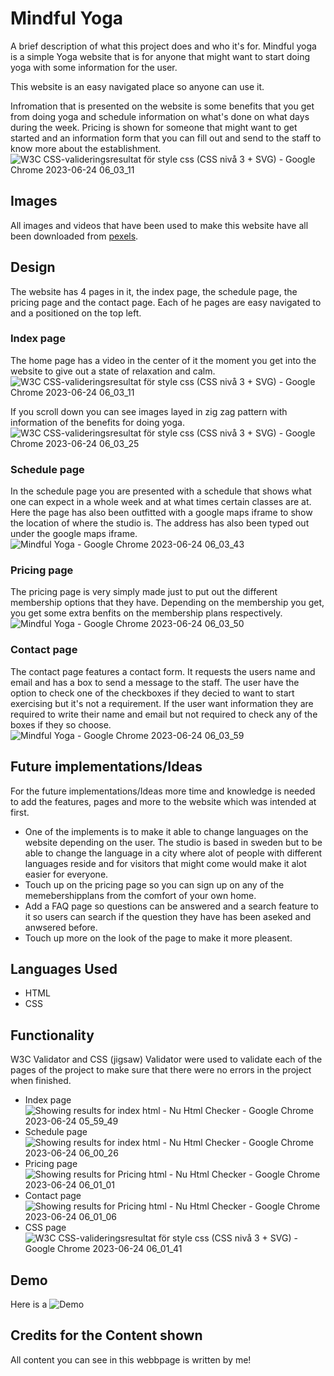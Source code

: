 # Mindful Yoga

A brief description of what this project does and who it's for.
Mindful yoga is a simple Yoga website that is for anyone that might want to start doing yoga with some information for the user. 

This website is an easy navigated place so anyone can use it. 

Infromation that is presented on the website is some benefits that you get from doing yoga and schedule information on what's done on what days during the week. Pricing is shown for someone that might want to get started and an information form that you can fill out and send to the staff to know more about the establishment.
![W3C CSS-valideringsresultat för style css (CSS nivå 3 + SVG) - Google Chrome 2023-06-24 06_03_11](https://github.com/PerparimShabani/Project-1-HTML-CSS/assets/132937791/db47a699-f66b-445f-95dd-4075dd2d577c)

## Images

All images and videos that have been used to make this website have all been downloaded from [pexels](https://www.pexels.com/sv-se/). 

## Design 
The website has 4 pages in it, the index page, the schedule page, the pricing page and the contact page. Each of he pages are easy navigated to and a positioned on the top left.

### Index page 

The home page has a video in the center of it the moment you get into the website to give out a state of relaxation and calm. 
![W3C CSS-valideringsresultat för style css (CSS nivå 3 + SVG) - Google Chrome 2023-06-24 06_03_11](https://github.com/PerparimShabani/Project-1-HTML-CSS/assets/132937791/db47a699-f66b-445f-95dd-4075dd2d577c)


If you scroll down you can see images layed in zig zag pattern with information of the benefits for doing yoga. 
![W3C CSS-valideringsresultat för style css (CSS nivå 3 + SVG) - Google Chrome 2023-06-24 06_03_25](https://github.com/PerparimShabani/Project-1-HTML-CSS/assets/132937791/efb446de-5fe2-400f-ad96-1a21ec0ff7dd)


### Schedule page 
In the schedule page you are presented with a schedule that shows what one can expect in a whole week and at what times certain classes are at.
Here the page has also been outfitted with a google maps iframe to show the location of where the studio is. The address has also been typed out under 
the google maps iframe. 
![Mindful Yoga - Google Chrome 2023-06-24 06_03_43](https://github.com/PerparimShabani/Project-1-HTML-CSS/assets/132937791/c39a8dcc-ef7d-49a3-b67a-b9097065b2ee)


### Pricing page 
The pricing page is very simply made just to put out the different
membership options that they have. Depending on the membership you get, you get some extra benfits on the membership plans respectively. 
![Mindful Yoga - Google Chrome 2023-06-24 06_03_50](https://github.com/PerparimShabani/Project-1-HTML-CSS/assets/132937791/6e751b82-b917-4ef3-836f-4e4dabb69a78)

### Contact page 
The contact page features a contact form. It requests the users name and email and has a box to send a message to the staff.
The user have the option to check one of the checkboxes if they decied to want to start exercising but it's not a requirement. If the user want information they are required to write their name and email but not required to check any of the boxes if they so choose. 
![Mindful Yoga - Google Chrome 2023-06-24 06_03_59](https://github.com/PerparimShabani/Project-1-HTML-CSS/assets/132937791/eaa9498e-fc5c-4c75-be48-e40ebb967ebb)



## Future implementations/Ideas

For the future implementations/Ideas more time and knowledge is needed to add the features, pages and more to the website which was intended at first. 
 * One of the implements is to make it able to change languages on the website depending on the user. The studio is based in sweden but to be able to change the language in a city where alot of people with different languages reside and for visitors that might come would make it alot easier for everyone.
 * Touch up on the pricing page so you can sign up on any of the memebershipplans from the comfort of your own home.
 * Add a FAQ page so questions can be answered and a search feature to it so users can search if the question they have has been aseked and anwsered before.
 * Touch up more on the look of the page to make it more pleasent.
   
 ## Languages Used 
* HTML
* CSS
  
## Functionality
W3C Validator and CSS (jigsaw) Validator were used to validate each of the pages of the project to make sure that there were no errors in the project when finished. 

 * Index page
   ![Showing results for index html - Nu Html Checker - Google Chrome 2023-06-24 05_59_49](https://github.com/PerparimShabani/Project-1-HTML-CSS/assets/132937791/45e7a7de-dc3f-4f34-be61-effde556b18e)
 * Schedule page
   ![Showing results for index html - Nu Html Checker - Google Chrome 2023-06-24 06_00_26](https://github.com/PerparimShabani/Project-1-HTML-CSS/assets/132937791/4ea04d99-c9c7-41b5-bf0e-74aed8661591)
 * Pricing page
   ![Showing results for Pricing html - Nu Html Checker - Google Chrome 2023-06-24 06_01_01](https://github.com/PerparimShabani/Project-1-HTML-CSS/assets/132937791/97132a31-83da-45ae-b81b-0b939cbdfbde)
 * Contact page 
   ![Showing results for Pricing html - Nu Html Checker - Google Chrome 2023-06-24 06_01_06](https://github.com/PerparimShabani/Project-1-HTML-CSS/assets/132937791/da9e02a9-329a-440e-a088-bb54f6b99f00)
 * CSS page 
 ![W3C CSS-valideringsresultat för style css (CSS nivå 3 + SVG) - Google Chrome 2023-06-24 06_01_41](https://github.com/PerparimShabani/Project-1-HTML-CSS/assets/132937791/515e100f-a6b9-4323-a534-e45ad44afc31)

## Demo 
Here is a ![Demo](https://perparimshabani.github.io/Project-1-HTML-CSS/)

## Credits for the Content shown 
All content you can see in this webbpage is written by me! 


